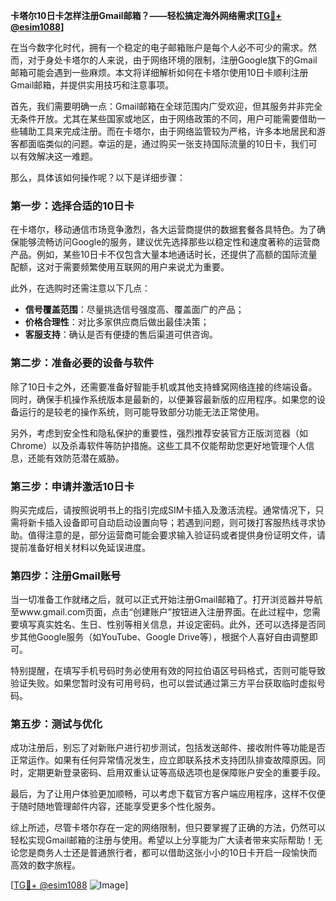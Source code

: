**卡塔尔10日卡怎样注册Gmail邮箱？——轻松搞定海外网络需求[[TG💪+ @esim1088](https://t.me/s/esim1088)]**

在当今数字化时代，拥有一个稳定的电子邮箱账户是每个人必不可少的需求。然而，对于身处卡塔尔的人来说，由于网络环境的限制，注册Google旗下的Gmail邮箱可能会遇到一些麻烦。本文将详细解析如何在卡塔尔使用10日卡顺利注册Gmail邮箱，并提供实用技巧和注意事项。

首先，我们需要明确一点：Gmail邮箱在全球范围内广受欢迎，但其服务并非完全无条件开放。尤其在某些国家或地区，由于网络政策的不同，用户可能需要借助一些辅助工具来完成注册。而在卡塔尔，由于网络监管较为严格，许多本地居民和游客都面临类似的问题。幸运的是，通过购买一张支持国际流量的10日卡，我们可以有效解决这一难题。

那么，具体该如何操作呢？以下是详细步骤：

### 第一步：选择合适的10日卡

在卡塔尔，移动通信市场竞争激烈，各大运营商提供的数据套餐各具特色。为了确保能够流畅访问Google的服务，建议优先选择那些以稳定性和速度著称的运营商产品。例如，某些10日卡不仅包含大量本地通话时长，还提供了高额的国际流量配额，这对于需要频繁使用互联网的用户来说尤为重要。

此外，在选购时还需注意以下几点：
- **信号覆盖范围**：尽量挑选信号强度高、覆盖面广的产品；
- **价格合理性**：对比多家供应商后做出最佳决策；
- **客服支持**：确认是否有便捷的售后渠道可供咨询。

### 第二步：准备必要的设备与软件

除了10日卡之外，还需要准备好智能手机或其他支持蜂窝网络连接的终端设备。同时，确保手机操作系统版本是最新的，以便兼容最新版的应用程序。如果您的设备运行的是较老的操作系统，则可能导致部分功能无法正常使用。

另外，考虑到安全性和隐私保护的重要性，强烈推荐安装官方正版浏览器（如Chrome）以及杀毒软件等防护措施。这些工具不仅能帮助您更好地管理个人信息，还能有效防范潜在威胁。

### 第三步：申请并激活10日卡

购买完成后，请按照说明书上的指引完成SIM卡插入及激活流程。通常情况下，只需将新卡插入设备即可自动启动设置向导；若遇到问题，则可拨打客服热线寻求协助。值得注意的是，部分运营商可能会要求输入验证码或者提供身份证明文件，请提前准备好相关材料以免延误进度。

### 第四步：注册Gmail账号

当一切准备工作就绪之后，就可以正式开始注册Gmail邮箱了。打开浏览器并导航至www.gmail.com页面，点击“创建账户”按钮进入注册界面。在此过程中，您需要填写真实姓名、生日、性别等相关信息，并设定密码。此外，还可以选择是否同步其他Google服务（如YouTube、Google Drive等），根据个人喜好自由调整即可。

特别提醒，在填写手机号码时务必使用有效的阿拉伯语区号码格式，否则可能导致验证失败。如果您暂时没有可用号码，也可以尝试通过第三方平台获取临时虚拟号码。

### 第五步：测试与优化

成功注册后，别忘了对新账户进行初步测试，包括发送邮件、接收附件等功能是否正常运作。如果有任何异常情况发生，应立即联系技术支持团队排查故障原因。同时，定期更新登录密码、启用双重认证等高级选项也是保障账户安全的重要手段。

最后，为了让用户体验更加顺畅，可以考虑下载官方客户端应用程序，这样不仅便于随时随地管理邮件内容，还能享受更多个性化服务。

综上所述，尽管卡塔尔存在一定的网络限制，但只要掌握了正确的方法，仍然可以轻松实现Gmail邮箱的注册与使用。希望以上分享能为广大读者带来实际帮助！无论您是商务人士还是普通旅行者，都可以借助这张小小的10日卡开启一段愉快而高效的数字旅程。

[[TG💪+ @esim1088](https://t.me/s/esim1088) ![Image](https://i.postimg.cc/4NQfJmqS/Snipaste-2025-05-13-00-14-12.png)]